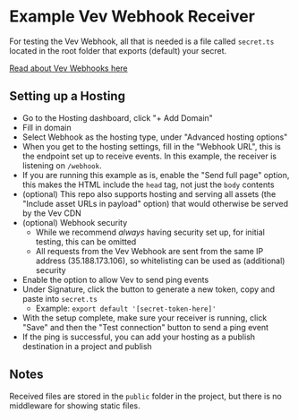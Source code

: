 # Example Vev Webhook Receiver

For testing the Vev Webhook, all that is needed is a file called `secret.ts` located in the root folder that exports (default) your secret.

[Read about Vev Webhooks here](https://help.vev.design/hosting/custom/webhook)

## Setting up a Hosting

* Go to the Hosting dashboard, click "+ Add Domain"
* Fill in domain
* Select Webhook as the hosting type, under "Advanced hosting options"
* When you get to the hosting settings, fill in the "Webhook URL", this is the endpoint set up to receive events. In this example, the receiver is listening on `/webhook`.
* If you are running this example as is, enable the "Send full page" option, this makes the HTML include the `head` tag, not just the `body` contents
* (optional) This repo also supports hosting and serving all assets (the "Include asset URLs in payload" option) that would otherwise be served by the
  Vev CDN
* (optional) Webhook security
    * While we recommend *always* having security set up, for initial testing, this can be omitted
    * All requests from the Vev Webhook are sent from the same IP address (35.188.173.106), so whitelisting can be used as (additional) security
* Enable the option to allow Vev to send ping events
* Under Signature, click the button to generate a new token, copy and paste into `secret.ts`
  * Example: `export default '[secret-token-here]'`
* With the setup complete, make sure your receiver is running, click "Save" and then the "Test connection" button to send a ping event
* If the ping is successful, you can add your hosting as a publish destination in a project and publish

## Notes

Received files are stored in the `public` folder in the project, but there is no middleware for showing static files.
